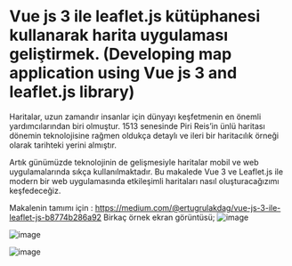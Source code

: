 # Vue js 3 ile leaflet.js kütüphanesi kullanarak harita uygulaması geliştirmek. (Developing map application using Vue js 3 and leaflet.js library)
Haritalar, uzun zamandır insanlar için dünyayı keşfetmenin en önemli yardımcılarından biri olmuştur. 1513 senesinde Piri Reis’in ünlü haritası dönemin teknolojisine rağmen oldukça detaylı ve ileri bir haritacılık örneği olarak tarihteki yerini almıştır.

Artık günümüzde teknolojinin de gelişmesiyle haritalar mobil ve web uygulamalarında sıkça kullanılmaktadır. Bu makalede Vue 3 ve Leaflet.js ile modern bir web uygulamasında etkileşimli haritaları nasıl oluşturacağızımı keşfedeceğiz.

Makalenin tamımı için : https://medium.com/@ertugrulakdag/vue-js-3-ile-leaflet-js-b8774b286a92
Birkaç örnek ekran görüntüsü;
![image](https://github.com/user-attachments/assets/770de7bd-f9ae-4bee-9e85-bd7d5286bf57)

![image](https://github.com/user-attachments/assets/63e1d415-4d92-4f27-87a9-33ac8c88ce26)

![image](https://github.com/user-attachments/assets/cf8448a9-bfc0-462c-ba80-575e8b381686)
